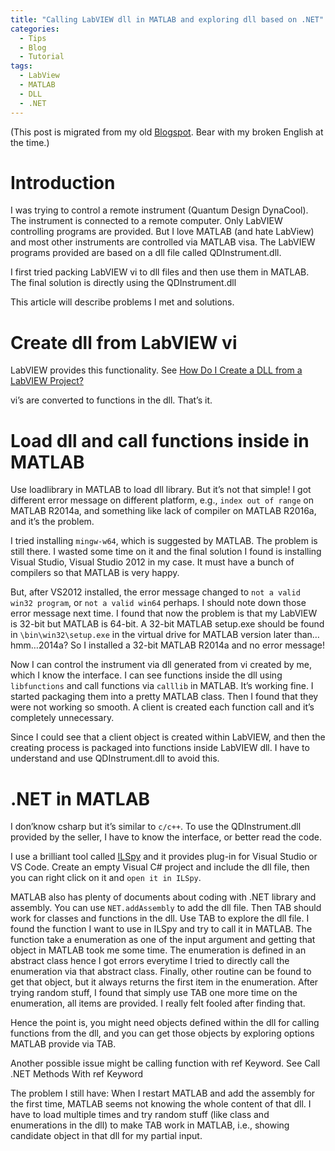 ```yaml
---
title: "Calling LabVIEW dll in MATLAB and exploring dll based on .NET"
categories:
  - Tips
  - Blog
  - Tutorial
tags:
  - LabView
  - MATLAB
  - DLL
  - .NET
---
```



(This post is migrated from my old [Blogspot](https://jwt625.blogspot.com/2017/05/calling-labview-dll-in-matlab-and.html). Bear with my broken English at the time.)

# Introduction
I was trying to control a remote instrument (Quantum Design DynaCool). The instrument is connected to a remote computer. Only LabVIEW controlling programs are provided. But I love MATLAB (and hate LabView) and most other instruments are controlled via MATLAB visa. The LabVIEW programs provided are based on a dll file called QDInstrument.dll.

I first tried packing LabVIEW vi to dll files and then use them in MATLAB. The final solution is directly using the QDInstrument.dll

This article will describe problems I met and solutions.

# Create dll from LabVIEW vi
LabVIEW provides this functionality. See [How Do I Create a DLL from a LabVIEW Project?](http://digital.ni.com/public.nsf/allkb/A3804F88FCDB1E6286257CE00043C1A7)

vi’s are converted to functions in the dll. That’s it.

# Load dll and call functions inside in MATLAB
Use loadlibrary in MATLAB to load dll library. But it’s not that simple! I got different error message on different platform, e.g., `index out of range` on MATLAB R2014a, and something like lack of compiler on MATLAB R2016a, and it’s the problem.

I tried installing `mingw-w64`, which is suggested by MATLAB. The problem is still there. I wasted some time on it and the final solution I found is installing Visual Studio, Visual Studio 2012 in my case. It must have a bunch of compilers so that MATLAB is very happy.

But, after VS2012 installed, the error message changed to `not a valid win32 program`, or `not a valid win64` perhaps. I should note down those error message next time. I found that now the problem is that my LabVIEW is 32-bit but MATLAB is 64-bit. A 32-bit MATLAB setup.exe should be found in `\bin\win32\setup.exe` in the virtual drive for MATLAB version later than…hmm…2014a? So I installed a 32-bit MATLAB R2014a and no error message!

Now I can control the instrument via dll generated from vi created by me, which I know the interface. I can see functions inside the dll using `libfunctions` and call functions via `calllib` in MATLAB. It’s working fine. I started packaging them into a pretty MATLAB class. Then I found that they were not working so smooth. A client is created each function call and it’s completely unnecessary.

Since I could see that a client object is created within LabVIEW, and then the creating process is packaged into functions inside LabVIEW dll. I have to understand and use QDInstrument.dll to avoid this.

# .NET in MATLAB
I don’know csharp but it’s similar to `c/c++`. To use the QDInstrument.dll provided by the seller, I have to know the interface, or better read the code.

I use a brilliant tool called [ILSpy](http://ilspy.net/) and it provides plug-in for Visual Studio or VS Code. Create an empty Visual C# project and include the dll file, then you can right click on it and `open it in ILSpy`.

MATLAB also has plenty of documents about coding with .NET library and assembly. You can use `NET.addAssembly` to add the dll file. Then TAB should work for classes and functions in the dll. Use TAB to explore the dll file. I found the function I want to use in ILSpy and try to call it in MATLAB. The function take a enumeration as one of the input argument and getting that object in MATLAB took me some time. The enumeration is defined in an abstract class hence I got errors everytime I tried to directly call the enumeration via that abstract class. Finally, other routine can be found to get that object, but it always returns the first item in the enumeration. After trying random stuff, I found that simply use TAB one more time on the enumeration, all items are provided. I really felt fooled after finding that.

Hence the point is, you might need objects defined within the dll for calling functions from the dll, and you can get those objects by exploring options MATLAB provide via TAB.

Another possible issue might be calling function with ref Keyword. See Call .NET Methods With ref Keyword

The problem I still have: When I restart MATLAB and add the assembly for the first time, MATLAB seems not knowing the whole content of that dll. I have to load multiple times and try random stuff (like class and enumerations in the dll) to make TAB work in MATLAB, i.e., showing candidate object in that dll for my partial input.